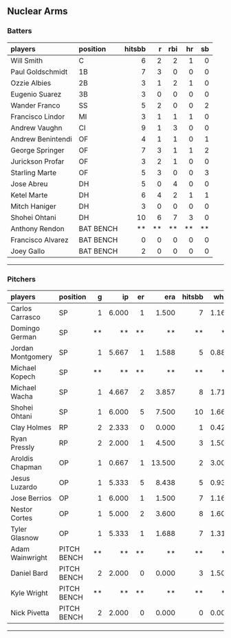 ## Nuclear Arms

### Batters

 
|players           |position  | hitsbb|  r| rbi| hr| sb| 
|:-----------------|:---------|------:|--:|---:|--:|--:| 
|Will Smith        |C         |      6|  2|   2|  1|  0| 
|Paul Goldschmidt  |1B        |      7|  3|   0|  0|  0| 
|Ozzie Albies      |2B        |      3|  1|   2|  1|  0| 
|Eugenio Suarez    |3B        |      3|  0|   0|  0|  0| 
|Wander Franco     |SS        |      5|  2|   0|  0|  2| 
|Francisco Lindor  |MI        |      3|  1|   1|  1|  0| 
|Andrew Vaughn     |CI        |      9|  1|   3|  0|  0| 
|Andrew Benintendi |OF        |      4|  1|   1|  0|  1| 
|George Springer   |OF        |      7|  3|   1|  1|  2| 
|Jurickson Profar  |OF        |      3|  2|   1|  0|  0| 
|Starling Marte    |OF        |      5|  3|   0|  0|  3| 
|Jose Abreu        |DH        |      5|  0|   4|  0|  0| 
|Ketel Marte       |DH        |      6|  4|   2|  1|  1| 
|Mitch Haniger     |DH        |      3|  0|   0|  0|  0| 
|Shohei Ohtani     |DH        |     10|  6|   7|  3|  0| 
|Anthony Rendon    |BAT BENCH |     **| **|  **| **| **| 
|Francisco Alvarez |BAT BENCH |      0|  0|   0|  0|  0| 
|Joey Gallo        |BAT BENCH |      2|  0|   0|  0|  0| 


* * *

### Pitchers

 
|players           |position    |  g|    ip| er|    era| hitsbb|  whip| so|  w| sv| 
|:-----------------|:-----------|--:|-----:|--:|------:|------:|-----:|--:|--:|--:| 
|Carlos Carrasco   |SP          |  1| 6.000|  1|  1.500|      7| 1.167|  4|  1|  0| 
|Domingo German    |SP          | **|    **| **|     **|     **|    **| **| **| **| 
|Jordan Montgomery |SP          |  1| 5.667|  1|  1.588|      5| 0.882|  5|  0|  0| 
|Michael Kopech    |SP          | **|    **| **|     **|     **|    **| **| **| **| 
|Michael Wacha     |SP          |  1| 4.667|  2|  3.857|      8| 1.714|  8|  0|  0| 
|Shohei Ohtani     |SP          |  1| 6.000|  5|  7.500|     10| 1.667|  6|  0|  0| 
|Clay Holmes       |RP          |  2| 2.333|  0|  0.000|      1| 0.429|  3|  0|  1| 
|Ryan Pressly      |RP          |  2| 2.000|  1|  4.500|      3| 1.500|  3|  0|  1| 
|Aroldis Chapman   |OP          |  1| 0.667|  1| 13.500|      2| 3.000|  1|  0|  0| 
|Jesus Luzardo     |OP          |  1| 5.333|  5|  8.438|      5| 0.938|  8|  0|  0| 
|Jose Berrios      |OP          |  1| 6.000|  1|  1.500|      7| 1.167|  6|  0|  0| 
|Nestor Cortes     |OP          |  1| 5.000|  2|  3.600|      8| 1.600|  6|  1|  0| 
|Tyler Glasnow     |OP          |  1| 5.333|  1|  1.688|      7| 1.312|  6|  0|  0| 
|Adam Wainwright   |PITCH BENCH | **|    **| **|     **|     **|    **| **| **| **| 
|Daniel Bard       |PITCH BENCH |  2| 2.000|  0|  0.000|      3| 1.500|  1|  0|  0| 
|Kyle Wright       |PITCH BENCH | **|    **| **|     **|     **|    **| **| **| **| 
|Nick Pivetta      |PITCH BENCH |  2| 2.000|  0|  0.000|      0| 0.000|  4|  0|  0| 


* * *


